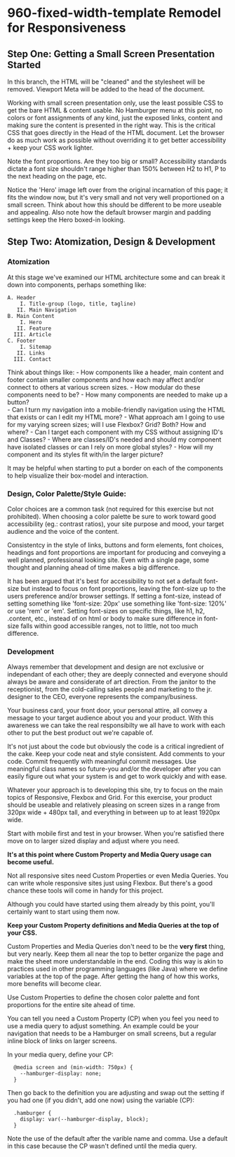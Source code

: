 # 960-fixed-width-template Remodel for Responsiveness
## Step One: Getting a Small Screen Presentation Started

  In this branch, the HTML will be "cleaned" and the stylesheet
  will be removed. Viewport Meta will be added to the head of
  the document.

  Working with small screen presentation only, use the least
  possible CSS to get the bare HTML & content usable. No 
  Hamburger menu at this point, no colors or font assignments
  of any kind, just the exposed links, content and making sure
  the content is presented in the right way. This is the 
  critical CSS that goes directly in the Head of the HTML
  document.  Let the browser do as much work  as possible
  without overriding it to get better accessibility + keep
  your CSS work lighter.

  Note the font proportions. Are they too big or small?
  Accessibility standards dictate a font size shouldn't range
  higher than 150% between H2 to H1, P to the next heading
  on the page, etc.

  Notice the 'Hero' image left over from the original
  incarnation of this page; it fits the window now, but it's 
  very small and not very well proportioned on a small screen.
  Think about how this should be different to be more useable
  and appealing. Also note how the default browser margin and
  padding settings keep the Hero boxed-in looking.

## Step Two: Atomization, Design & Development
  ### Atomization

  At this stage we've examined our HTML architecture some and
  can break it down into components, perhaps something like:
    
    A. Header
        I. Title-group (logo, title, tagline) 
       II. Main Navigation
    B. Main Content
        I. Hero
       II. Feature
      III. Article
    C. Footer
        I. Sitemap
       II. Links
      III. Contact  
     
  Think about things like:
    - How components like a header, main content and footer 
      contain smaller components and how each may affect and/or
      connect to others at various screen sizes. 
    - How modular do these components need to be? 
    - How many components are needed to make up a button?    
    - Can I turn my navigation into a mobile-friendly navigation
      using the HTML that exists or can I edit my HTML more?
    - What approach am I going to use for my varying screen sizes;
      will I use Flexbox? Grid? Both? How and where?
    - Can I target each component with my CSS without assigning
      ID's and Classes? 
    - Where are classes/ID's needed and should my component have
      isolated classes or can I rely on more global styles?
    - How will my component and its styles fit with/in the larger 
      picture?

  It may be helpful when starting to put a border on each of the
  components to help visualize their box-model and interaction.

  ### Design, Color Palette/Style Guide:

  Color choices are a common task (not required for this exercise
  but not prohibited).  When choosing a color palette be sure to
  work toward good accessibility (eg.: contrast ratios), your site
  purpose and mood, your target audience and the voice of the 
  content.

  Consistentcy in the style of links, buttons and form elements,
  font choices, headings and font proportions are important for 
  producing and conveying a well planned, professional looking
  site.  Even with a single page, some thought and planning ahead
  of time makes a big difference.

  It has been argued that it's best for accessibility to not set
  a default font-size but instead to focus on font proportions,
  leaving the font-size up to the users preference and/or browser
  settings.  If setting a font-size, instead of setting something
  like 'font-size: 20px' use something like 'font-size: 120%' or
  use 'rem' or 'em'.  Setting font-sizes on specific things, like
  h1, h2, .content, etc., instead of on html or body to make sure
  difference in font-size falls within good accessible ranges, not
  to little, not too much difference.

  ### Development

  Always remember that development and design are not exclusive or
  independant of each other; they are deeply connected and everyone
  should always be aware and considerate of art direction.  From
  the janitor to the receptionist, from the cold-calling sales
  people and marketing to the jr. designer to the CEO, everyone
  represents the company/business. 
  
  Your business card, your front door, your personal attire, all 
  convey a message to your target audience about you and your 
  product. With this awareness we can take the real responsibilty 
  we all have to work with each other to put the best product out 
  we're capable of. 
  
  It's not just about the code but obviously the code is a critical 
  ingredient of the cake. Keep your code neat and style consistent. 
  Add comments to your code. Commit frequently with meaningful 
  commit messages. Use meaningful class names so future-you and/or 
  the developer after you can easily figure out what your system is 
  and get to work quickly and with ease.

  Whatever your approach is to developing this site, try to focus
  on the main topics of Responsive, Flexbox and Grid. For this 
  exercise, your product should be useable and relatively pleasing 
  on screen sizes in a range from 320px wide + 480px tall, and 
  everything in between up to at least 1920px wide.

  Start with mobile first and test in your browser.  When you're
  satisfied there move on to larger sized display and adjust where
  you need.

  **It's at this point where Custom Property and Media
  Query usage can become useful.**

  Not all responsive sites need Custom Properties or even Media
  Queries. You can write whole responsive sites just using Flexbox. 
  But there's a good chance these tools will come in handy for this 
  project.

  Although you could have started using them already by this point,
  you'll certainly want to start using them now. 

  **Keep your Custom Property definitions and Media Queries at the top of your CSS.** 

  Custom Properties and Media Queries don't need to be the **very first**
  thing, but very nearly. Keep them all near the top to better 
  organize the page and make the sheet more understandable in the 
  end. Coding this way is akin to practices used in other programming
  languages (like Java) where we define variables at the top of the
  page. After getting the hang of how this works, more benefits 
  will become clear.


  Use Custom Properties to define the chosen color palette and font
  proportions for the entire site ahead of time.

  You can tell you need a Custom Property (CP) when you feel you 
  need to use a media query to adjust something. An example could
  be your navigation that needs to be a Hamburger on small screens,
  but a regular inline block of links on larger screens.

  In your media query, define your CP:

      @media screen and (min-width: 750px) {
        --hamburger-display: none;
      } 

  Then go back to the definition you are adjusting and swap out the
  setting if you had one (if you didn't, add one now) using the 
  variable (CP):

      .hamburger {
        display: var(--hamburger-display, block);
      }

  Note the use of the default after the varible name and comma. Use
  a default in this case because the CP wasn't defined until the
  media query.





